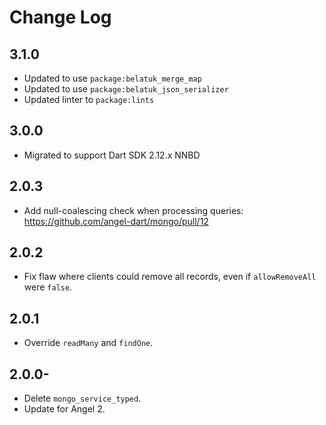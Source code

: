 # Change Log

## 3.1.0

* Updated to use `package:belatuk_merge_map`
* Updated to use `package:belatuk_json_serializer`
* Updated linter to `package:lints`

## 3.0.0

* Migrated to support Dart SDK 2.12.x NNBD

## 2.0.3

* Add null-coalescing check when processing queries: <https://github.com/angel-dart/mongo/pull/12>

## 2.0.2

* Fix flaw where clients could remove all records, even if `allowRemoveAll` were `false`.

## 2.0.1

* Override `readMany` and `findOne`.

## 2.0.0-

* Delete `mongo_service_typed`.
* Update for Angel 2.
